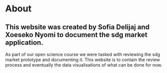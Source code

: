 # About

## This website was created by Sofia Delijaj and Xoeseko Nyomi to document the sdg market application.

As part of our open science course we were tasked with reviewing the sdg market prototype and documenting it. 
This website is to contain the review process and eventually the data visualisations of what can be done for now.
